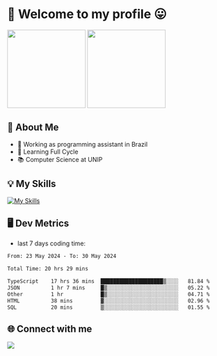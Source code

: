 # 🎉 Welcome to my profile 😛

<div>
  <img height="180em" src="https://github-readme-stats.vercel.app/api?username=VinicciusSantos&show_icons=true&icon_color=fff&include_all_commits=true&count_private=true&bg_color=30,000,000&title_color=fff&text_color=fff"/>
  <img height="180em" src="https://github-readme-stats.vercel.app/api/top-langs/?username=VinicciusSantos&langs_count=8&layout=compact&include_all_commits=true&count_private=true&bg_color=30,000,000&title_color=fff&text_color=fff"/>
</div>

## 📖 About Me
- 🔭 Working as programming assistant in Brazil
- 🌱 Learning Full Cycle
- 📚 Computer Science at UNIP

## 💡 My Skills

[![My Skills](https://skills.thijs.gg/icons?i=angular,react,styledcomponents,jest,html,css,sass,bootstrap,ts,js,go,nodejs,express,nestjs,git,c,py,postgres,mysql,sqlite,docker,graphql)](https://github.com/VinicciusSantos)

## 🖥️ Dev Metrics

- last 7 days coding time:

<!--START_SECTION:waka-->

```txt
From: 23 May 2024 - To: 30 May 2024

Total Time: 20 hrs 29 mins

TypeScript    17 hrs 36 mins  ████████████████████▒░░░░   81.84 %
JSON          1 hr 7 mins     █▒░░░░░░░░░░░░░░░░░░░░░░░   05.22 %
Other         1 hr            █▒░░░░░░░░░░░░░░░░░░░░░░░   04.71 %
HTML          38 mins         ▓░░░░░░░░░░░░░░░░░░░░░░░░   02.96 %
SQL           20 mins         ▒░░░░░░░░░░░░░░░░░░░░░░░░   01.55 %
```

<!--END_SECTION:waka-->

## 🌐 Connect with me

<a href="https://www.linkedin.com/in/vinicius-guedes-b817aa223/"><img src="https://img.shields.io/badge/LinkedIn-0077B5?style=for-the-badge&logo=linkedin&logoColor=white"/></a>

